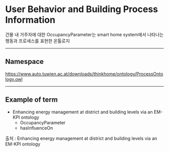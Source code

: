 # User Behavior and Building Process Information

건물 내 거주자에 대한 OccupancyParameter는 smart home system에서 나타나는 행동과 프로세스를 표현한 온톨로지

---
## Namespace

https://www.auto.tuwien.ac.at/downloads/thinkhome/ontology/ProcessOntology.owl

---

## Example of term

- Enhancing energy management at district and building levels via an EM-KPI ontology
	- OccupancyParameter
	- hasInfluenceOn


출처 :  Enhancing energy management at district and building levels via an EM-KPI ontology